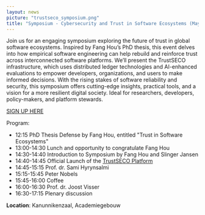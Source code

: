 ```yaml
---
layout: news
picture: "trustseco_symposium.png"
title: "Symposium - Cybersecurity and Trust in Software Ecosystems (May 14th 2025)"
---
```


Join us for an engaging symposium exploring the future of trust in global software ecosystems. Inspired by Fang Hou’s PhD thesis, this event delves into how empirical software engineering can help rebuild and reinforce trust across interconnected software platforms. We’ll present the TrustSECO infrastructure, which uses distributed ledger technologies and AI-enhanced evaluations to empower developers, organizations, and users to make informed decisions. With the rising stakes of software reliability and security, this symposium offers cutting-edge insights, practical tools, and a vision for a more resilient digital society. Ideal for researchers, developers, policy-makers, and platform stewards.

[SIGN UP HERE](https://forms.office.com/e/EvLU03NLJ7)

Program:

- 12:15 PhD Thesis Defense by Fang Hou, entitled "Trust in Software Ecosystems"
- 13:00-14:30 Lunch and opportunity to congratulate Fang Hou
- 14:30-14:40 Introduction to Symposium by Fang Hou and Slinger Jansen
- 14:40-14:45 Official Launch of the [TrustSECO Platform](https://trustseco1.science.uu.nl/)
- 14:45-15:15 Prof. dr. Sami Hyrynsalmi
- 15:15-15:45 Peter Nobels
- 15:45-16:00 Coffee
- 16:00-16:30 Prof. dr. Joost Visser
- 16:30-17:15 Plenary discussion 

**Location**: Kanunnikenzaal, Academiegebouw